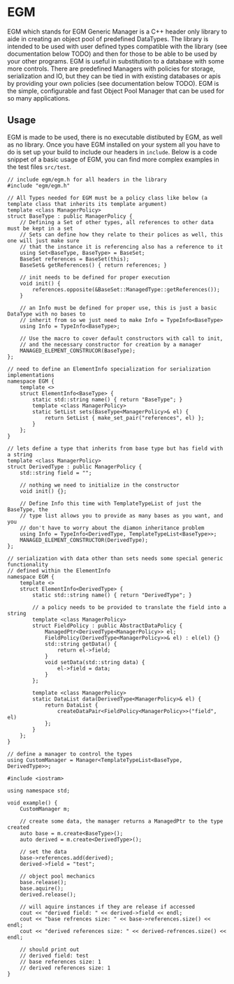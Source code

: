 # EGM

EGM which stands for EGM Generic Manager is a C++ header only library to aide in creating an object pool of predefined DataTypes. The library is intended to be used with user defined types compatible with the library (see documentation below TODO) and then for those to be able to be used by your other programs. EGM is useful in substitution to a database with some more controls. There are predefined Managers with policies for storage, serialization and IO, but they can be tied in with existing databases or apis by providing your own policies (see documentation below TODO). EGM is the simple, configurable and fast Object Pool Manager that can be used for so many applications.

## Usage

EGM is made to be used, there is no executable distibuted by EGM, as well as no library. Once you have EGM installed on your system all you have to do is set up your build to include our headers in `include`. Below is a code snippet of a basic usage of EGM, you can find more complex examples in the test files `src/test`.

```
// include egm/egm.h for all headers in the library
#include "egm/egm.h"

// All Types needed for EGM must be a policy class like below (a template class that inherits its template argument)
template <class ManagerPolicy>
struct BaseType : public ManagerPolicy {
    // Defining a Set of other types, all references to other data must be kept in a set
    // Sets can define how they relate to their polices as well, this one will just make sure
    // that the instance it is referencing also has a reference to it
    using Set<BaseType, BaseType> = BaseSet;
    BaseSet references = BaseSet(this);
    BaseSet& getReferences() { return references; }

    // init needs to be defined for proper execution
    void init() {
        references.opposite(&BaseSet::ManagedType::getReferences());
    }
    
    // an Info must be defined for proper use, this is just a basic DataType with no bases to
    // inherit from so we just need to make Info = TypeInfo<BaseType>
    using Info = TypeInfo<BaseType>;

    // Use the macro to cover default constructors with call to init,
    // and the necessary constructor for creation by a manager
    MANAGED_ELEMENT_CONSTRUCOR(BaseType);
};

// need to define an ElementInfo specialization for serialization implementations
namespace EGM {
    template <>
    struct ElementInfo<BaseType> {
        static std::string name() { return "BaseType"; }
        template <class ManagerPolicy>
        static SetList sets(BaseType<ManagerPolicy>& el) {
            return SetList { make_set_pair("references", el) };
        }
    };
}

// lets define a type that inherits from base type but has field with a string
template <class ManagerPolicy>
struct DerivedType : public ManagerPolicy {
    std::string field = "";

    // nothing we need to initialize in the constructor
    void init() {};

    // Define Info this time with TemplateTypeList of just the BaseType, the 
    // type list allows you to provide as many bases as you want, and you
    // don't have to worry about the diamon inheritance problem
    using Info = TypeInfo<DerivedType, TemplateTypeList<BaseType>>;
    MANAGED_ELEMENT_CONSTRUCTOR(DerivedType);
};

// serialization with data other than sets needs some special generic functionality
// defined within the ElementInfo
namespace EGM {
    template <>
    struct ElementInfo<DerivedType> {
        static std::string name() { return "DerivedType"; }
        
        // a policy needs to be provided to translate the field into a string
        template <class ManagerPolicy>
        struct FieldPolicy : public AbstractDataPolicy {
            ManagedPtr<DerivedType<ManagerPolicy>> el;
            FieldPolicy(DerivedType<ManagerPolicy>>& el) : el(el) {}
            std::string getData() {
                return el->field;
            }
            void setData(std::string data) {
                el->field = data;
            }
        };
        
        template <class ManagerPolicy>
        static DataList data(DerivedType<ManagerPolicy>& el) {
            return DataList {
                createDataPair<FieldPolicy<ManagerPolicy>>("field", el)
            };
        }
    };
}

// define a manager to control the types
using CustomManager = Manager<TemplateTypeList<BaseType, DerivedType>>;

#include <iostram>

using namespace std;

void example() {
    CustomManager m;

    // create some data, the manager returns a ManagedPtr to the type created
    auto base = m.create<BaseType>();
    auto derived = m.create<DerivedType>();

    // set the data
    base->references.add(derived);
    derived->field = "test";
    
    // object pool mechanics
    base.release();
    base.aquire();
    derived.release();
    
    // will aquire instances if they are release if accessed
    cout << "derived field: " << derived->field << endl;
    cout << "base refrences size: " << base->references.size() << endl;
    cout << "derived references size: " << derived-refrences.size() << endl;

    // should print out
    // derived field: test
    // base references size: 1
    // derived references size: 1
}
```
